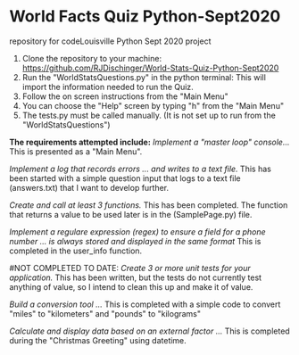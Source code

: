 # World Facts Quiz Python-Sept2020
repository for codeLouisville Python Sept 2020 project

1. Clone the repository to your machine: 
    https://github.com/RJDischinger/World-Stats-Quiz-Python-Sept2020
2. Run the "WorldStatsQuestions.py" in the python terminal:
    This will import the information needed to run the Quiz.
3. Follow the on screen instructions from the "Main Menu"
4. You can choose the "Help" screen by typing "h" from the "Main Menu"
5. The tests.py must be called manually. (It is not set up to run from the "WorldStatsQuestions")

**The requirements attempted include:**
  *Implement a "master loop" console...*
    This is presented as a "Main Menu".

  *Implement a log that records errors ... and writes to a text file.*
    This has been started with a simple question input that logs to a text file (answers.txt) that I want to develop further.

  *Create and call at least 3 functions.*
    This has been completed.  The function that returns a value to be used later is in the (SamplePage.py) file.

  *Implement a regulare expression (regex) to ensure a field for a phone number ... is always stored and displayed in the same format* 
    This is completed in the user_info function.

  #NOT COMPLETED TO DATE: *Create 3 or more unit tests for your application.*
    This has been written, but the tests do not currently test anything of value, so I intend to clean this up and make it of value.

  *Build a conversion tool ...*
    This is completed with a simple code to convert "miles" to "kilometers" and "pounds" to "kilograms"

  *Calculate and display data based on an external factor ...*
    This is completed during the "Christmas Greeting" using datetime.
    
  


  
